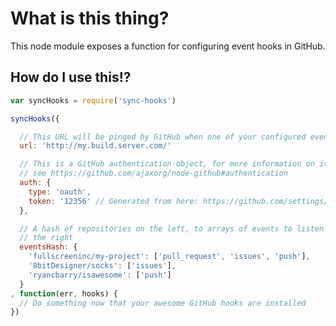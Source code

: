 # What is this thing?
This node module exposes a function for configuring event hooks in GitHub.

## How do I use this!?

``` javascript
var syncHooks = require('sync-hooks')

syncHooks({

  // This URL will be pinged by GitHub when one of your configured events triggers
  url: 'http://my.build.server.com/'

  // This is a GitHub authentication object, for more information on its options
  // see https://github.com/ajaxorg/node-github#authentication
  auth: {
    type: 'oauth',
    token: '12356' // Generated from here: https://github.com/settings/applications
  },

  // A hash of repositories on the left, to arrays of events to listen to on
  // the right
  eventsHash: {
    'fullscreeninc/my-project': ['pull_request', 'issues', 'push'],
    '8bitDesigner/socks': ['issues'],
    'ryancbarry/isawesome': ['push']
  }
, function(err, hooks) {
  // Do something now that your awesome GitHub hooks are installed
})
```
